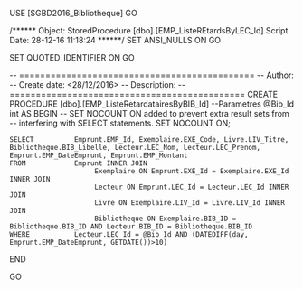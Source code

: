 USE [SGBD2016_Bibliotheque]
GO

/****** Object:  StoredProcedure [dbo].[EMP_ListeREtardsByLEC_Id]    Script Date: 28-12-16 11:18:24 ******/
SET ANSI_NULLS ON
GO

SET QUOTED_IDENTIFIER ON
GO


-- =============================================
-- Author:		<Simon ENCEV>
-- Create date: <28/12/2016>
-- Description:	<PROCEDURE QUI RETOURNE LA LISTE DES EMPRUNTS PAR RAPPORTS A UN LECTEUR>
-- =============================================
CREATE PROCEDURE [dbo].[EMP_ListeRetardatairesByBIB_Id]
	--Parametres
	@Bib_Id int
AS
BEGIN
	-- SET NOCOUNT ON added to prevent extra result sets from
	-- interfering with SELECT statements.
	SET NOCOUNT ON;

    SELECT			Emprunt.EMP_Id, Exemplaire.EXE_Code, Livre.LIV_Titre, Bibliotheque.BIB_Libelle, Lecteur.LEC_Nom, Lecteur.LEC_Prenom, Emprunt.EMP_DateEmprunt, Emprunt.EMP_Montant
	FROM            Emprunt INNER JOIN
                         Exemplaire ON Emprunt.EXE_Id = Exemplaire.EXE_Id INNER JOIN
                         Lecteur ON Emprunt.LEC_Id = Lecteur.LEC_Id INNER JOIN
                         Livre ON Exemplaire.LIV_Id = Livre.LIV_Id INNER JOIN
                         Bibliotheque ON Exemplaire.BIB_ID = Bibliotheque.BIB_ID AND Lecteur.BIB_ID = Bibliotheque.BIB_ID
	WHERE			Lecteur.LEC_Id = @Bib_Id AND (DATEDIFF(day, Emprunt.EMP_DateEmprunt, GETDATE())>10)
END


GO
